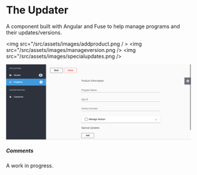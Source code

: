 <h1>The Updater</h1>
<p>A component built with Angular and Fuse to help manage programs and their updates/versions.</p>

<img src="/src/assets/images/addproduct.png / >
<img src="/src/assets/images/manageversion.png /> 
<img src="/src/assets/images/specialupdates.png />

![Alt text](/src/assets/images/addproduct.png?raw=true "Title")


<h5>Comments</h5>
<p>A work in progress.</p>